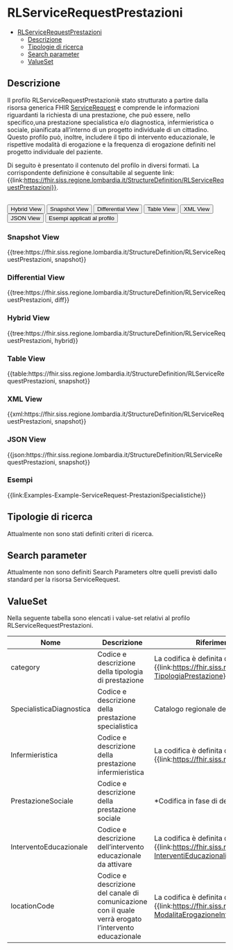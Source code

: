 # RLServiceRequestPrestazioni

- [RLServiceRequestPrestazioni](#RLServiceRequestPrestazioni)
  - [Descrizione](#descrizione)
  - [Tipologie di ricerca](#tipologie-di-ricerca)
  - [Search parameter](#search-parameter)
  - [ValueSet](#valueset)


## Descrizione

Il profilo RLServiceRequestPrestazioniè stato strutturato a partire dalla risorsa generica FHIR [ServiceRequest](http://hl7.org/fhir/R4/servicerequest.html) e comprende le informazioni riguardanti la richiesta di una prestazione, che può essere, nello specifico,una prestazione specialistica e/o diagnostica, infermieristica o sociale, pianificata all’interno di un progetto individuale di un cittadino. Questo profilo può, inoltre, includere il tipo di intervento educazionale, le rispettive modalità di erogazione e la frequenza di erogazione definiti nel progetto individuale del paziente.

Di seguito è presentato il contenuto del profilo in diversi formati. La corrispondente definizione è consultabile al seguente link: {{link:https://fhir.siss.regione.lombardia.it/StructureDefinition/RLServiceRequestPrestazioni}}.

<br>
<div class="tab">
  <button class="tablinks active" onclick="openTab(event, 'Hybrid View')">Hybrid View</button>
  <button class="tablinks" onclick="openTab(event, 'Snapshot View')">Snapshot View</button>
  <button class="tablinks" onclick="openTab(event, 'Differential View')">Differential View</button>
  <button class="tablinks" onclick="openTab(event, 'Table View')">Table View</button>
  <button class="tablinks" onclick="openTab(event, 'XML View')">XML View</button>
  <button class="tablinks" onclick="openTab(event, 'JSON View')">JSON View</button>
  <button class="tablinks" onclick="openTab(event, 'Esempi')">Esempi applicati al profilo</button>
</div>

<div id="Snapshot View" class="tabcontent">
  <h3>Snapshot View</h3>
{{tree:https://fhir.siss.regione.lombardia.it/StructureDefinition/RLServiceRequestPrestazioni, snapshot}}
</div>

<div id="Differential View" class="tabcontent">
  <h3>Differential View</h3>
{{tree:https://fhir.siss.regione.lombardia.it/StructureDefinition/RLServiceRequestPrestazioni, diff}}
</div>

<div id="Hybrid View" class="tabcontent"  style="display:block">
  <h3>Hybrid View</h3>
{{tree:https://fhir.siss.regione.lombardia.it/StructureDefinition/RLServiceRequestPrestazioni, hybrid}}
</div>

<div id="Table View" class="tabcontent">
  <h3>Table View</h3>
{{table:https://fhir.siss.regione.lombardia.it/StructureDefinition/RLServiceRequestPrestazioni, snapshot}}
</div>

<div id="XML View" class="tabcontent">
  <h3>XML View</h3>
{{xml:https://fhir.siss.regione.lombardia.it/StructureDefinition/RLServiceRequestPrestazioni, snapshot}}
</div>

<div id="JSON View" class="tabcontent">
  <h3>JSON View</h3>
{{json:https://fhir.siss.regione.lombardia.it/StructureDefinition/RLServiceRequestPrestazioni, snapshot}}
</div>

<div id="Esempi" class="tabcontent">
  <h3>Esempi</h3>
{{link:Examples-Example-ServiceRequest-PrestazioniSpecialistiche}}
</div>

<!-- ===================================================FINE SEZIONE=================================================== -->

## Tipologie di ricerca

Attualmente non sono stati definiti criteri di ricerca.

<!-- ===================================================FINE SEZIONE=================================================== -->

## Search parameter

Attualmente non sono definiti Search Parameters oltre quelli previsti dallo standard per la risorsa ServiceRequest.

<!-- ===================================================FINE SEZIONE=================================================== -->

## ValueSet

Nella seguente tabella sono elencati i value-set relativi al profilo RLServiceRequestPrestazioni.

| Nome | Descrizione | Riferimento al dettaglio della codifica |
|---|---|---|
| category | Codice e descrizione della tipologia di prestazione |La codifica è definita dal ValueSet {{link:https://fhir.siss.regione.lombardia.it/ValueSet/SGDT-TipologiaPrestazione}} |
| SpecialisticaDiagnostica | Codice e descrizione della prestazione specialistica | Catalogo regionale del SISS |
| Infermieristica| Codice e descrizione della prestazione infermieristica | La codifica è definita dal ValueSet {{link:https://fhir.siss.regione.lombardia.it/ValueSet/Prestazioni}}|
| PrestazioneSociale| Codice e descrizione della prestazione sociale | *Codifica in fase di definizione|
| InterventoEducazionale | Codice e descrizione dell’intervento educazionale da attivare | La codifica è definita dal ValueSet {{link:https://fhir.siss.regione.lombardia.it/ValueSet/SGDT-InterventiEducazionali}} |
| locationCode | Codice e descrizione del canale di comunicazione con il quale verrà erogato l’intervento educazionale | La codifica è definita dal ValueSet {{link:https://fhir.siss.regione.lombardia.it/ValueSet/SGDT-ModalitaErogazioneIntEdu}} |
